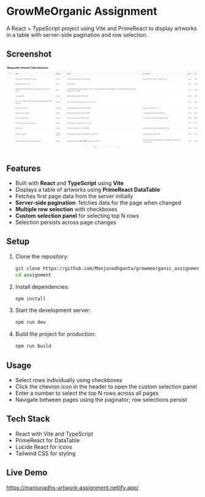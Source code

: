 # GrowMeOrganic Assignment

A React + TypeScript project using Vite and PrimeReact to display artworks in a table with server-side pagination and row selection.

## Screenshot

![Artworks Table](public/image.png)


## Features

- Built with **React** and **TypeScript** using **Vite**
- Displays a table of artworks using **PrimeReact DataTable**
- Fetches first page data from the server initially
- **Server-side pagination**: fetches data for the page when changed
- **Multiple row selection** with checkboxes
- **Custom selection panel** for selecting top N rows
- Selection persists across page changes

## Setup

1. Clone the repository:
   ```bash
   git clone https://github.com/Manjunadhganta/growmeorganic_assignment
   cd assignment
2. Install dependencies:
   ```bash
   npm install
3. Start the development server:
   ```bash
   npm run dev
4. Build the project for production:
   ```bash
   npm run build

## Usage

- Select rows individually using checkboxes
- Click the chevron icon in the header to open the custom selection panel
- Enter a number to select the top N rows across all pages
- Navigate between pages using the paginator; row selections persist

## Tech Stack

- React with Vite and TypeScript
- PrimeReact for DataTable
- Lucide React for icons
- Tailwind CSS for styling

## Live Demo
https://manjunadhs-artwork-assignment.netlify.app/
